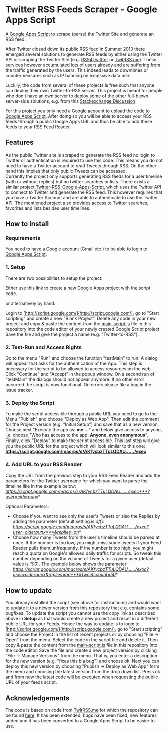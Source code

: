 # Twitter RSS Feeds Scraper - Google Apps Script

A [Google Apps Script](http://script.google.com/) to scrape (parse) the Twitter Site and generate an RSS feed.
  
After Twitter closed down its public RSS feed in Summer 2013 there emerged several solutions to generate
RSS feeds by either using the Twitter API or scraping the Twitter Site (e.g. [RSS4Twittter](http://rss4twitter.appspot.com) 
or [TwitRSS.me](http://TwitRSS.me)). These services however accumulated lots of users already and are suffering from 
the traffic generated by the users. This indeed leads to downtimes or countermeasures such as IP banning on excessive data use.  

Luckily, the code from several of these projects is free such that anyone can deploy their own Twitter-to-RSS server.
This project is meant for people who don't have an own server to deploy some of 
the other full-blown server-side solutions, e.g. from this 
[Stackexchange Discussion](http://webapps.stackexchange.com/questions/41499/any-alternatives-for-twitter-rss-after-native-service-is-shut-down).  

For this project you only need a Google account to upload the code to
[Google Apps Script](http://script.google.com/). After doing so you will be able to access your 
RSS feeds through a public Google Apps URL and thus be able to add these feeds to your RSS Feed Reader.

## Features
As the public Twitter site is scraped to generate the RSS feed no login to Twitter or authentication is required to use this code. 
This means you do not need to have a Twitter account to read Tweets through RSS. On the other hand this implies that only public Tweets can be accessed.   
Currently the project only supports generating RSS feeds for a user timeline (with or without replies) but no twitter searches or lists.
There exists a similar project [Twitter-RSS-Google-Apps-Script](https://github.com/MitchellMcKenna/twitter-rss-google-apps-script), 
which uses the Twitter API to connect to Twitter and generate the RSS feed. 
This however requires that you have a Twitter Account and are able to authenticate to use the Twitter API.
The mentioned project also provides access to Twitter searches, favorites and lists besides user timelines.


## How to install

### Requirements
You need to have a Google account (Gmail etc.) to be able to login to [Google Apps Script](http://script.google.com/).

### 1. Setup
There are two possibilities to setup the project:

Either use this [link](https://script.google.com/d/1WkdL2zJBcvpkrxnwC6VkPdJxsc7rV5X6FMsNqhTz-K8Z0qPO8UmCV31V/edit?newcopy=true)
to create a new Google Apps project with the script code.

or alternatively by hand:

Login to [http://script.google.com/](http://script.google.com/), go to "Start scripting" and create a new "Blank Project". Delete any code in your new
project and copy & paste the content from the [main-script.js](https://github.com/bmihaila/twitter-rss-scraper-google-apps-script/blob/master/main-script.js)
file in this repository into the code editor of your newly created Google Script project. Save the file and give the project a name (e.g. "Twitter-to-RSS").

### 2. Test-Run and Access Rights
Go to the menu "Run" and choose the function "testMain" to run. A dialog will appear that asks for the authentication of the App. 
This step is necessary for the script to be allowed to access resources on the web. Click "Continue" and "Accept" in the popup window.
On a second run of "testMain" the dialogs should not appear anymore. If no other error occurred the script is now functional. 
On errors please file a bug in the issue tracker.

### 3. Deploy the Script 
To make the script accessible through a public URL you need to go to the Menu "Publish" and choose "Deploy as Web App".
Then edit the comment for the Project version (e.g. "Initial Setup") and save that as a new version. 
Choose next "Execute the app as: **me ...**" and below give access to anyone, i.e. choose "Who has access to the app: **Anyone, even anonymous**".
Finally, click "Deploy" to make the script accessible. This last step will give you the public URL for the project which will look
similar to this one: **https://script.google.com/macros/s/AKfycbzTTuLQDAU....../exec** 

### 4. Add URL to your RSS Reader

Copy the URL from the previous step to your RSS Feed Reader and add the parameters for the Twitter username for which you want to parse the timeline like in the example below:   
*https://script.google.com/macros/s/AKfycbzTTuLQDAU....../exec***?user=ciderpunx**  

Optional Parameters:  

- Choose if you want to see only the user's Tweets or also the Replies by adding the parameter (default setting is *off*):  
*https://script.google.com/macros/s/AKfycbzTTuLQDAU....../exec?user=ciderpunx***&replies=on**
- Choose how many Tweets from the user's timeline should be parsed at once. If the number is too low, you might miss
some tweets if your Feed Reader pulls them unfrequently. If the number is too high, you might reach a quota on Google's
allowed daily traffic for scripts. So tweak this number depending on the volume of Tweets for a given user (default value is *100*).
The example below shows the parameter:  
*https://script.google.com/macros/s/AKfycbzTTuLQDAU....../exec?user=ciderpunx&replies=on***&tweetscount=50**


## How to update

You already installed the script (see above for instructions) and would want to update it to a newer version from this repository 
that e.g. contains some bugfixes. To update the script you cannot use the copy link as described above in **Setup** as that would create a new project
and result in a different public URL for your Feeds. Hence the way to update is to login to 
[http://script.google.com/](http://script.google.com/), go to "Start scripting" and choose the Project in the list of recent projects
or by choosing "File -> Open" from the menu. Select the code in the script file and delete it. Then copy & paste the content from the 
[main-script.js](https://github.com/bmihaila/twitter-rss-scraper-google-apps-script/blob/master/main-script.js) file in this repository into the code editor.
Save the file and create a new project version by clicking "File -> Manage Versions" from the menu. That is, you enter a description for the new version
(e.g. "fixes this bla bug") and choose ok. Next you can deploy this new version by choosing "Publish -> Deploy as Web App" form the menu and choosing the
latest version from the drop down list. Press ok and from now the latest code will be executed when requesting the public URL of your feeds script.


## Acknowledgements
The code is based on code from [TwitRSS.me](http://charlieharvey.org.uk/page/twitrssme_in_javascript)
for which the repository can be found [here](https://github.com/ciderpunx/twitrssme). It has been extended, bugs have 
been fixed, new features added and it has been converted to a Google Apps Script to be easier to use.
